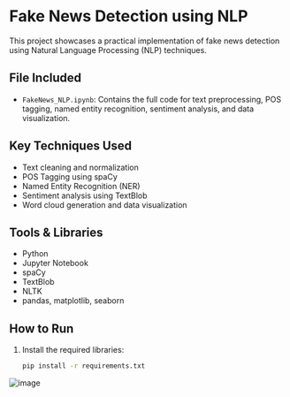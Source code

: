 # Fake News Detection using NLP

This project showcases a practical implementation of fake news detection using Natural Language Processing (NLP) techniques.

## File Included
- `FakeNews_NLP.ipynb`: Contains the full code for text preprocessing, POS tagging, named entity recognition, sentiment analysis, and data visualization.

## Key Techniques Used
- Text cleaning and normalization
- POS Tagging using spaCy
- Named Entity Recognition (NER)
- Sentiment analysis using TextBlob
- Word cloud generation and data visualization

## Tools & Libraries
- Python
- Jupyter Notebook
- spaCy
- TextBlob
- NLTK
- pandas, matplotlib, seaborn

## How to Run
1. Install the required libraries:
   ```bash
   pip install -r requirements.txt


![image](https://github.com/user-attachments/assets/d713c1f6-3517-4336-9dac-e9c7abab405d)

